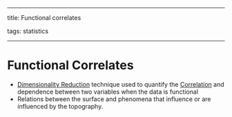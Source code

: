 
---

title: Functional correlates

tags: statistics

---

# Functional Correlates
- [Dimensionality Reduction](Dimensionality%20Reduction.md) technique used to quantify the [Correlation](Correlation.md) and dependence between two variables when the data is functional
- Relations between the surface and phenomena that influence or are influenced by the topography.
























